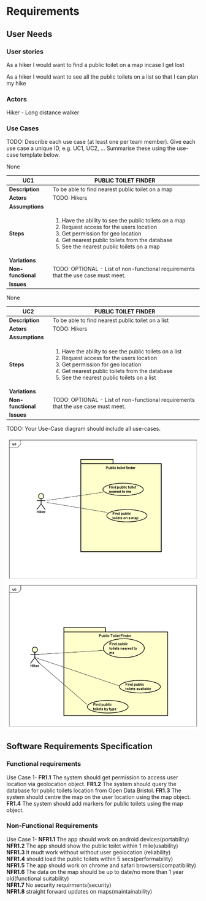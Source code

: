 # Requirements

## User Needs

### User stories
As a hiker I would want to find a public toilet on a map incase I get lost

As a hiker I would want to see all the public toilets on a list so that I can plan my hike 

### Actors
Hiker - Long distance walker


### Use Cases
TODO: Describe each use case (at least one per team member).
    Give each use case a unique ID, e.g. UC1, UC2, ...
    Summarise these using the use-case template below.

| UC1| PUBLIC TOILET FINDER| 
| -------------------------------------- | ------------------- |
| **Description** | To be able to find nearest public toilet on a map |
| **Actors** | TODO: Hikers|
| **Assumptions** | </td>None</tr>
| **Steps** |  <ol><li>Have the ability to see the public toilets on a map</li><li>Request access for the users location</li><li>Get permission for geo location</li><li>Get nearest public toilets from the database</li><li>See the nearest public toilets on a map</li><ol>|
| **Variations** |  |
| **Non-functional** | TODO: OPTIONAL - List of non-functional requirements that the use case must meet. |
| **Issues** | |

| UC2| PUBLIC TOILET FINDER| 
| -------------------------------------- | ------------------- |
| **Description** | To be able to find nearest public toilet on a list|
| **Actors** | TODO: Hikers|
| **Assumptions** | </td>None</tr>
| **Steps** |  <ol><li>Have the ability to see the public toilets on a list</li><li>Request access for the users location</li><li>Get permission for geo location</li><li>Get nearest public toilets from the database</li><li>See the nearest public toilets on a list</li><ol>|
| **Variations** |  |
| **Non-functional** | TODO: OPTIONAL - List of non-functional requirements that the use case must meet. |
| **Issues** | |
TODO: Your Use-Case diagram should include all use-cases.

![Insert your Use-Case Diagram Here](images/UseCaseDiagram0.png)
![Insert your Use-Case Diagram Here](images/UseCaseDiagram1.png)

## Software Requirements Specification
### Functional requirements 
Use Case 1-
**FR1.1**    The system should get permission to access user location via geolocation object.
**FR1.2**    The system should query the database for public toilets location from Open Data Bristol.
**FR1.3**    The system should centre the map on the user location using the map object.
**FR1.4**   The system should add markers for public toilets using the map object.


### Non-Functional Requirements
Use Case 1-
**NFR1.1**    The app should work on android devices(portability)</br>
**NFR1.2**    The app should show the public toilet within 1 mile(usability)</br>
**NFR1.3**    It mudt work without without user geolocation (reliability)</br>
**NFR1.4**    should load the public toilets within 5 secs(performability)</br>
**NFR1.5**    The app should work on chrome and safari browsers(compatibility)</br>
**NFR1.6**    The data on the map should be up to date/no more than 1 year old(functional suitability)</br>
**NFR1.7**    No security requirments(security)</br>
**NFR1.8**    straight forward updates on maps(maintainability)</br>


